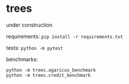 # trees

under construction

requirements:
`pip install -r requirements.txt`

tests:
`python -m pytest`

benchmarks:
```
python -m trees.agaricus_benchmark
python -m trees.credit_benchmark
```